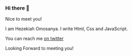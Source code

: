 ### Hi there 👋

Nice to meet you!

I am Hezekiah Omosanya. I write Html, Css and JavaScript.


You can reach me [on twitter](https://twitter.com/dammielarey)

Looking Forward to meeting you!